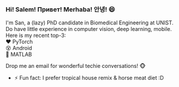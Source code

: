 ### Hi! Salem! Привет! Merhaba! 안녕! 😄 

I'm San, a (lazy) PhD candidate in Biomedical Engineering at UNIST.  
Do have little experience in computer vision, deep learning, mobile.  
Here is my recent top-3:  
:heart: PyTorch  
:dizzy_face: Android  
:grimacing: MATLAB

Drop me an email for wonderful techie conversations! :monkey_face:

- ⚡ Fun fact: I prefer tropical house remix & horse meat diet :D 
<!--
**tuttelikz/tuttelikz** is a ✨ _special_ ✨ repository because its `README.md` (this file) appears on your GitHub profile.

BME Research at TBL

- 🔭 I’m currently working on ...
- 🌱 I’m currently learning ...
- 👯 I’m looking to collaborate on ...
- 🤔 I’m looking for help with ...
- 💬 Ask me about ...
- 📫 How to reach me: ...
- 😄 Pronouns: ...
- ⚡ Fun fact: Eat horse meat
- 🔭 I’m currently working on ...
- 👋
-->

